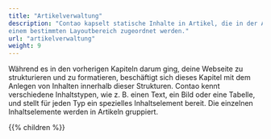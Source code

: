 ```yaml
---
title: "Artikelverwaltung"
description: "Contao kapselt statische Inhalte in Artikel, die in der Artikelverwaltung einer bestimmten Seite und 
einem bestimmten Layoutbereich zugeordnet werden."
url: "artikelverwaltung"
weight: 9
---
```


Während es in den vorherigen Kapiteln darum ging, deine Webseite zu strukturieren und zu formatieren, beschäftigt sich 
dieses Kapitel mit dem Anlegen von Inhalten innerhalb dieser Strukturen. Contao kennt verschiedene Inhaltstypen, wie 
z. B. einen Text, ein Bild oder eine Tabelle, und stellt für jeden Typ ein spezielles Inhaltselement bereit. Die 
einzelnen Inhaltselemente werden in Artikeln gruppiert.

{{% children %}}
